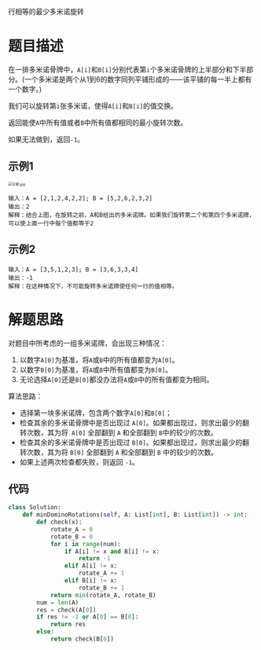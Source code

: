 行相等的最少多米诺旋转

# 题目描述

在一排多米诺骨牌中，`A[i]`和`B[i]`分别代表第`i`个多米诺骨牌的上半部分和下半部分。(一个多米诺是两个从1到6的数字同列平铺形成的——该平铺的每一半上都有一个数字。)

我们可以旋转第`i`张多米诺，使得`A[i]`和`B[i]`的值交换。

返回能使`A`中所有值或者`B`中所有值都相同的最小旋转次数。

如果无法做到，返回`-1`。

## 示例1

<img src="https://assets.leetcode-cn.com/aliyun-lc-upload/uploads/2019/03/08/domino.png" alt="示例.jpg" style="zoom: 50%;" />

```
输入：A = [2,1,2,4,2,2]; B = [5,2,6,2,3,2]
输出：2
解释：结合上图，在旋转之前，A和B给出的多米诺牌。如果我们旋转第二个和第四个多米诺牌，可以使上面一行中每个值都等于2
```

## 示例2

```
输入：A = [3,5,1,2,3]; B = [3,6,3,3,4]
输出：-1
解释：在这种情况下，不可能旋转多米诺牌使任何一行的值相等。
```

# 解题思路

对题目中所考虑的一组多米诺牌，会出现三种情况：

1. 以数字`A[0]`为基准，将`A`或`B`中的所有值都变为`A[0]`。
2. 以数字`B[0]`为基准，将`A`或`B`中所有值都变为`B[0]`。
3. 无论选择`A[0]`还是`B[0]`都没办法将`A`或`B`中的所有值都变为相同。

算法思路：

- 选择第一块多米诺牌，包含两个数字`A[0]`和`B[0]`；
- 检查其余的多米诺骨牌中是否出现过 `A[0]`。如果都出现过，则求出最少的翻转次数，其为将` A[0]` 全部翻到 `A` 和全部翻到 `B`中的较少的次数。
- 检查其余的多米诺骨牌中是否出现过 `B[0]`。如果都出现过，则求出最少的翻转次数，其为将 `B[0]` 全部翻到 `A` 和全部翻到 `B` 中的较少的次数。
- 如果上述两次检查都失败，则返回 `-1`。

## 代码

```python
class Solution:        
    def minDominoRotations(self, A: List[int], B: List[int]) -> int:
        def check(x):
            rotate_A = 0
            rotate_B = 0
            for i in range(num):
                if A[i] != x and B[i] != x:
                    return -1
                elif A[i] != x:
                    rotate_A += 1
                elif B[i] != x:
                    rotate_B += 1
            return min(rotate_A, rotate_B)
        num = len(A)
        res = check(A[0])
        if res != -1 or A[0] == B[0]:
            return res
        else:
            return check(B[0])
```

